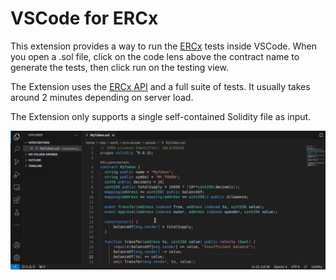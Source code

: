 # VSCode for ERCx

This extension provides a way to run the [ERCx](https://ercx.runtimeverification.com/) tests inside VSCode.
When you open a .sol file, click on the code lens above the contract name to generate
the tests, then click run on the testing view.

The Extension uses the [ERCx API](https://ercx.runtimeverification.com/open-api) and a full suite of tests. It usually takes around 2 minutes depending on server load.

The Extension only supports a single self-contained Solidity file as input.

![loop](https://github.com/runtimeverification/ercx-vscode/blob/6a68fac5650feae064db2a31d539152791de57d8/media/ercx-loop.gif)